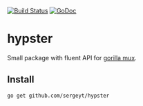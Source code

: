 [![Build Status](https://drone.io/github.com/sergeyt/hypster/status.png)](https://drone.io/github.com/sergeyt/hypster/latest)
[![GoDoc](https://godoc.org/github.com/sergeyt/hypster?status.svg)](https://godoc.org/github.com/sergeyt/hypster)

# hypster

Small package with fluent API for [gorilla mux](http://www.gorillatoolkit.org/pkg/mux).

## Install

```
go get github.com/sergeyt/hypster
```
